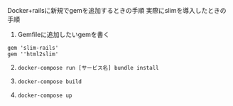 Docker+railsに新規でgemを追加するときの手順
実際にslimを導入したときの手順

1. Gemfileに追加したいgemを書く

```
gem 'slim-rails'
gem ''html2slim'
```

2. ```docker-compose run [サービス名] bundle install```

3. ```docker-compose build```

4. ```docker-compose up```
